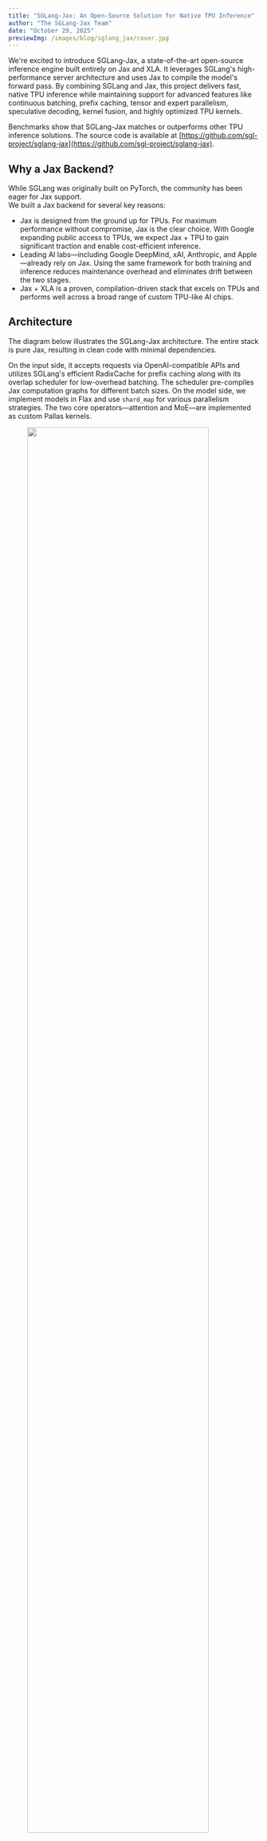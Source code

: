 ```yaml
---
title: "SGLang-Jax: An Open-Source Solution for Native TPU Inference"
author: "The SGLang-Jax Team"
date: "October 29, 2025"
previewImg: /images/blog/sglang_jax/cover.jpg
---
```


We're excited to introduce SGLang-Jax, a state-of-the-art open-source inference engine built entirely on Jax and XLA.
It leverages SGLang's high-performance server architecture and uses Jax to compile the model's forward pass.
By combining SGLang and Jax, this project delivers fast, native TPU inference while maintaining support for advanced features like continuous batching, prefix caching, tensor and expert parallelism, speculative decoding, kernel fusion, and highly optimized TPU kernels.

Benchmarks show that SGLang-Jax matches or outperforms other TPU inference solutions.
The source code is available at [https://github.com/sgl-project/sglang-jax](https://github.com/sgl-project/sglang-jax).

## Why a Jax Backend?

While SGLang was originally built on PyTorch, the community has been eager for Jax support.  
We built a Jax backend for several key reasons:

- Jax is designed from the ground up for TPUs. For maximum performance without compromise, Jax is the clear choice. With Google expanding public access to TPUs, we expect Jax + TPU to gain significant traction and enable cost-efficient inference.
- Leading AI labs—including Google DeepMind, xAI, Anthropic, and Apple—already rely on Jax. Using the same framework for both training and inference reduces maintenance overhead and eliminates drift between the two stages.
- Jax + XLA is a proven, compilation-driven stack that excels on TPUs and performs well across a broad range of custom TPU-like AI chips.

## Architecture

The diagram below illustrates the SGLang-Jax architecture. The entire stack is pure Jax, resulting in clean code with minimal dependencies.

On the input side, it accepts requests via OpenAI-compatible APIs and utilizes SGLang's efficient RadixCache for prefix caching along with its overlap scheduler for low-overhead batching.
The scheduler pre-compiles Jax computation graphs for different batch sizes.
On the model side, we implement models in Flax and use `shard_map` for various parallelism strategies.
The two core operators—attention and MoE—are implemented as custom Pallas kernels.

<img src="/images/blog/sglang_jax/architecture.png" style="display:block; margin: auto; width: 85%;"></img>
<p style="color:gray; text-align: center;">The architecture of SGLang-Jax</p>

## Key Optimizations

### Integrating Ragged Paged Attention v3 
We integrated Ragged Paged Attention V3 ([RPA v3](https://github.com/vllm-project/tpu-inference/tree/main/tpu_inference/kernels/ragged_paged_attention/v3)) and extended it to support SGLang features:
- To support EAGLE speculative decoding, we added custom mask to RPA v3 for use in the verification phase.
- We tuned kernel grid block configurations based on different scenarios to achieve better performance.
- We made it compatible with RadixCache.

### Reducing Scheduling Overhead
Sequential operations on CPU and TPU during the forward pass can hurt performance. However, operations on different devices can be decoupled—for example, launching calculations on the TPU and immediately preparing the next batch to run. To improve performance, our scheduler overlaps CPU processing with TPU computation.

In the overlap event loop, the scheduler uses a result queue and threading events to pipeline CPU and TPU work. While the TPU processes batch N, the CPU prepares batch N+1. To maximize overlap between CPU and TPU, SGLang-jax carefully sequences operations based on profiling results. For Qwen/Qwen3-32B, we reduced the time gap between prefilling and decoding from approximately 12ms to 38us, and from approximately 7ms to 24us. More details can be found in our previous [blog](https://lmsys.org/blog/2024-12-04-sglang-v0-4/).

<img src="/images/blog/sglang_jax/profile_overlap.jpg" style="display:block; margin: auto; width: 85%;"></img>
<p style="color:gray; text-align: center;">Profile with overlap scheduler. The gaps between batches are minimal.</p>

<img src="/images/blog/sglang_jax/profile_no_overlap.jpg" style="display:block; margin: auto; width: 85%;"></img>
<p style="color:gray; text-align: center;">Profile without overlap scheduler. Note the large gaps (CPU overhead) between batches.</p>

### MoE Kernel Optimization
The MoE layer currently supports two implementation strategies: EPMoE and FusedMoE.
In EPMoE, we integrated the **Megablox GMM** operator, replacing the previous jax `ragged_dot`-based implementation.
Megablox GMM is specifically designed for MoE workloads and efficiently handles variable-sized expert groups described by group_sizes, eliminating unnecessary computation and non-contiguous memory accesses. In typical configurations, this operator delivers a **3–4× end-to-end (e2e) ITL speedup** compared to jax's native ragged_dot implementation.
Combined with efficient token permutation (permute/unpermute), expert-parallel communication via ragged_all_to_all, and adaptive tiling strategies, EPMoE significantly boosts overall throughput and works well in scenarios requiring cross-device parallelism with many experts.
In contrast, FusedMoE fuses all expert computations using dense einsum operations without inter-device communication overhead. It's better suited for cases with large individual experts but few total experts (e.g., < 64 experts). It also serves as a lightweight fallback for easier debugging and correctness validation.

### Speculative Decoding
SGLang-jax implements EAGLE-based speculative decoding, which is also known as Multi-Token Prediction (MTP).
This advanced speculative decoding technique accelerates generation by using a lightweight draft head to predict multiple tokens, which are then verified in parallel with a single pass through the full model.
To implement tree-based MTP-Verify, SGLang-jax adds non-causal mask support on top of Ragged Paged Attention V3, enabling parallel decoding of tree-based, non-causal draft tokens during the verification phase.
We currently support Eagle2 and Eagle3, and plan to continue optimizing the kernel implementation and add support for different attention backends at various MTP stages.

## TPU Performance
After all the optimizations, SGLang-Jax can match or outperform other TPU inference solutions.

### Setup
We benchmarked SGLang-Jax against vLLM-TPU. Full instructions are available [here](https://github.com/sgl-project/sglang-jax/issues/270).
We used `Qwen/Qwen3-32B`, TPU v6e-4, SGLang-jax (version: main-af32f095880ff676ed23eec19bc79584b5e20717), and vLLM-tpu (vllm-tpu==0.11.1).

### Results

Todo:
- only show one group of results 4k input, 1k output 
   - message: match vllm-tpu on prefill because of similar kernel optimizations. outperform vllm-tpu on decode thanks to overlap scheduler.  
- (optional) show some TPUs vs. GPUs.

## Usage

### Installing SGLang-Jax and Launching a Server

Install:
```bash
# with uv
uv venv --python 3.12 && source .venv/bin/activate
uv pip install sglang-jax

# from source
git clone https://github.com/sgl-project/sglang-jax
cd sglang-jax
uv venv --python 3.12 && source .venv/bin/activate
uv pip install -e python/
```

Launch a server:
```
MODEL_NAME="Qwen/Qwen3-8B"  # or "Qwen/Qwen3-32B"

jax_COMPILATION_CACHE_DIR=/tmp/jit_cache \
uv run python -u -m sgl_jax.launch_server \
--model-path ${MODEL_NAME} \
--trust-remote-code \
--tp-size=4 \
--device=tpu \
--mem-fraction-static=0.8 \
--chunked-prefill-size=2048 \
--download-dir=/tmp \
--dtype=bfloat16 \
--max-running-requests 256 \
--page-size=128
```

### Using TPU via GCP Console
You can find the TPU option under Menu → Compute Engine and click Create TPU in the console.
Note: Only certain zones support specific TPU versions. Remember to set the TPU software version to v2-alpha-tpuv6e.
Under the Compute Engine menu, go to Settings → Metadata, click the SSH Keys button, and add your public key.
Once the TPU server is created, you can log in using the External IP and public key username shown in the console.
See also: https://docs.cloud.google.com/tpu/docs/setup-gcp-account
<img src="/images/blog/sglang_jax/gcp_usage_1.png" style="display:block; margin: auto; width: 85%;"></img>

### Using TPU via Skypilot
We recommend using Skypilot for daily development.
You can quickly set up Skypilot and find scripts for launching development machines and running tests in the sglang-jax repository.

Install Skypilot for GCP: https://docs.skypilot.co/en/latest/getting-started/installation.html#gcp
Then launch [sgl-jax.yaml](https://github.com/sgl-project/sglang-jax/blob/cdd6600a70ecb396382a510da9ea59c91a9ea2c0/scripts/tpu_resource.yaml#L1):

```bash
sky launch sgl-jax.yaml --cluster=sgl-jax-skypilot-v6e-4 --infra=gcp -i 30 --down -y --use-spot
```

This command will find the lowest-cost TPU spot instance across regions and automatically shut down the instance after 30 minutes of idle time. It will also install the sglang-jax environment for you.
Once setup is complete, you can log in directly using `ssh cluster_name` without tracking the external IP address.


## Roadmap
The community is working with Google Cloud team and multiple partners on the following roadmap.

- Model support and optimizations
   - Optimize Grok2, Ling/Ring, DeepSeek V3, and GPT-OSS
   - Support MiMo-Audio, Wan 2.1, Qwen3 VL
- TPU-optimized kernels
   - Quantization kernels
   - Communication and computation overlap kernels
   - MLA kernels
- RL integration with [tunix](https://github.com/google/tunix)
   - Weight synchronization
   - Pathways and multi-host support
- Advanced serving features
   - Prefill-decode disaggregation
   - Hierarchical KV cache
   - Multi-LoRA batching

## Acknowledgments
**SGLang-jax team**: sii-xinglong, jimoosciuc, Prayer, aolemila, JamesBrianD, zkkython, neo, leos, pathfinder-pf, Ying Sheng, Hongzhen Chen, Jiacheng Yang, Ke Bao

**Google**: Google Cloud Team

**InclusionAI**: Junping Zhao, Guowei Wang, Yuhong Guo, Zhenxuan Pan

